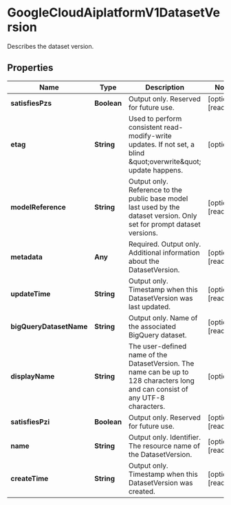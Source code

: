 

# GoogleCloudAiplatformV1DatasetVersion

Describes the dataset version.

## Properties

| Name | Type | Description | Notes |
|------------ | ------------- | ------------- | -------------|
|**satisfiesPzs** | **Boolean** | Output only. Reserved for future use. |  [optional] [readonly] |
|**etag** | **String** | Used to perform consistent read-modify-write updates. If not set, a blind \&quot;overwrite\&quot; update happens. |  [optional] |
|**modelReference** | **String** | Output only. Reference to the public base model last used by the dataset version. Only set for prompt dataset versions. |  [optional] [readonly] |
|**metadata** | **Any** | Required. Output only. Additional information about the DatasetVersion. |  [optional] [readonly] |
|**updateTime** | **String** | Output only. Timestamp when this DatasetVersion was last updated. |  [optional] [readonly] |
|**bigQueryDatasetName** | **String** | Output only. Name of the associated BigQuery dataset. |  [optional] [readonly] |
|**displayName** | **String** | The user-defined name of the DatasetVersion. The name can be up to 128 characters long and can consist of any UTF-8 characters. |  [optional] |
|**satisfiesPzi** | **Boolean** | Output only. Reserved for future use. |  [optional] [readonly] |
|**name** | **String** | Output only. Identifier. The resource name of the DatasetVersion. |  [optional] [readonly] |
|**createTime** | **String** | Output only. Timestamp when this DatasetVersion was created. |  [optional] [readonly] |



